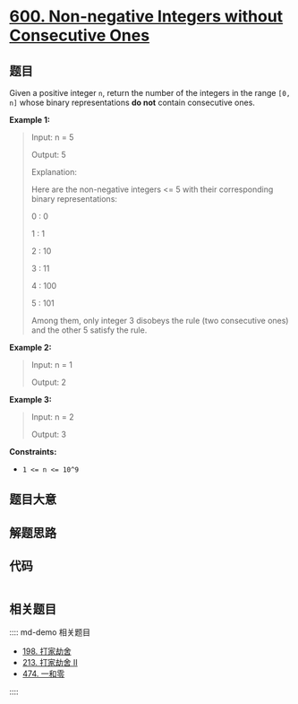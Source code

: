 # [600. Non-negative Integers without Consecutive Ones](https://leetcode.com/problems/non-negative-integers-without-consecutive-ones/)

## 题目

Given a positive integer `n`, return the number of the integers in the range
`[0, n]` whose binary representations **do not** contain consecutive ones.

**Example 1:**

> Input: n = 5
>
> Output: 5
>
> Explanation:
>
> Here are the non-negative integers <= 5 with their corresponding binary representations:
>
> 0 : 0
>
> 1 : 1
>
> 2 : 10
>
> 3 : 11
>
> 4 : 100
>
> 5 : 101
>
> Among them, only integer 3 disobeys the rule (two consecutive ones) and the other 5 satisfy the rule.

**Example 2:**

> Input: n = 1
>
> Output: 2

**Example 3:**

> Input: n = 2
>
> Output: 3

**Constraints:**

- `1 <= n <= 10^9`

## 题目大意

## 解题思路

## 代码

```javascript

```

## 相关题目

:::: md-demo 相关题目

- [198. 打家劫舍](https://leetcode.com/problems/house-robber)
- [213. 打家劫舍 II](https://leetcode.com/problems/house-robber-ii)
- [474. 一和零](https://leetcode.com/problems/ones-and-zeroes)

::::
